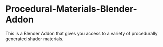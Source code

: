 # Procedural-Materials-Blender-Addon
 This is a Blender Addon that gives you access to a variety of procedurally generated shader materials.
